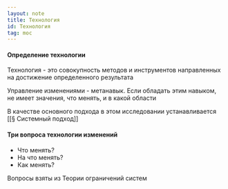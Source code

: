 ```yaml
---
layout: note
title: Технология
id: Технология
tag: moc
---
```






#### Определение технологии
Технология - это совокупность методов и инструментов направленных на достижение определенного результата

Управление изменениями - метанавык. Если обладать этим навыком, не имеет значения, что менять, и в какой области

В качестве основного подхода в этом исследовании устанавливается [[§ Системный подход]]

#### Три вопроса технологии изменений
- Что менять?
- На что менять?
- Как менять?

Вопросы взяты из Теории ограничений систем